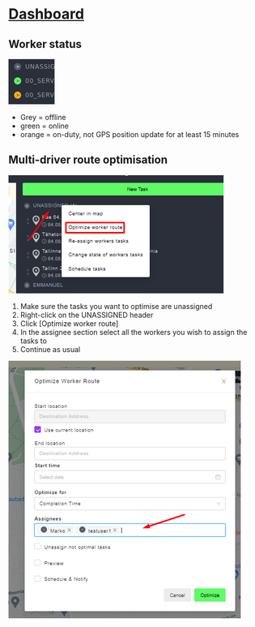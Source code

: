 # [Dashboard](https://app.gsmtasks.com/dashboard)
## Worker status

![Driver status](dashboard/driver_status_icons.png)

  - Grey = offline
  - green = online
  - orange = on-duty, not GPS position update for at least 15 minutes

## Multi-driver route optimisation

![Click [Optimize worker route]](dashboard/multi-driver-optimise-1.png)

1. Make sure the tasks you want to optimise are unassigned
2. Right-click on the UNASSIGNED header
3. Click [Optimize worker route]
4. In the assignee section select all the workers you wish to assign the tasks to
5. Continue as usual

![Select all the workers you wish to assign the tasks to](dashboard/multi-driver-optimise-2.png)